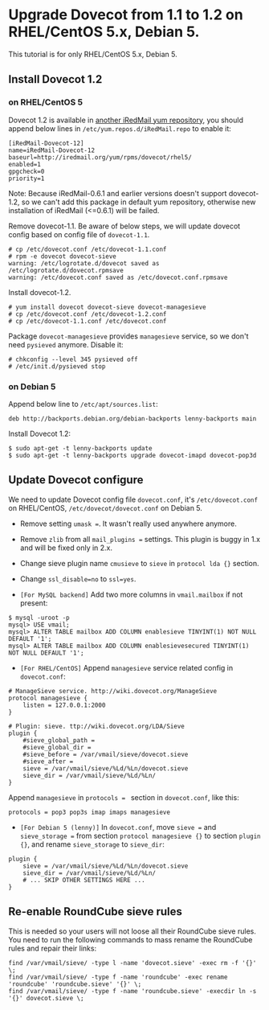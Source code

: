 # Upgrade Dovecot from 1.1 to 1.2 on RHEL/CentOS 5.x, Debian 5.

This tutorial is for only RHEL/CentOS 5.x, Debian 5.

## Install Dovecot 1.2

### on RHEL/CentOS 5

Dovecot 1.2 is available in [another iRedMail yum repository](http://iredmail.org/yum/rpms/dovecot/), you should append below lines in `/etc/yum.repos.d/iRedMail.repo` to enable it:

```
[iRedMail-Dovecot-12]
name=iRedMail-Dovecot-12
baseurl=http://iredmail.org/yum/rpms/dovecot/rhel5/
enabled=1
gpgcheck=0
priority=1
```

Note: Because iRedMail-0.6.1 and earlier versions doesn't support dovecot-1.2, so we can't add this package in default yum repository, otherwise new installation of iRedMail (<=0.6.1) will be failed.

Remove dovecot-1.1. Be aware of below steps, we will update dovecot config based on config file of `dovecot-1.1`.

```
# cp /etc/dovecot.conf /etc/dovecot-1.1.conf
# rpm -e dovecot dovecot-sieve
warning: /etc/logrotate.d/dovecot saved as /etc/logrotate.d/dovecot.rpmsave
warning: /etc/dovecot.conf saved as /etc/dovecot.conf.rpmsave
```

Install dovecot-1.2.
```
# yum install dovecot dovecot-sieve dovecot-managesieve
# cp /etc/dovecot.conf /etc/dovecot-1.2.conf
# cp /etc/dovecot-1.1.conf /etc/dovecot.conf
```

Package `dovecot-managesieve` provides `managesieve` service, so we don't need `pysieved` anymore. Disable it:

```
# chkconfig --level 345 pysieved off
# /etc/init.d/pysieved stop
```

### on Debian 5

Append below line to `/etc/apt/sources.list`:

```
deb http://backports.debian.org/debian-backports lenny-backports main
```

Install Dovecot 1.2:
```
$ sudo apt-get -t lenny-backports update
$ sudo apt-get -t lenny-backports upgrade dovecot-imapd dovecot-pop3d
```

## Update Dovecot configure

We need to update Dovecot config file `dovecot.conf`, it's `/etc/dovecot.conf` on RHEL/CentOS, `/etc/dovecot/dovecot.conf` on Debian 5.

* Remove setting `umask =`. It wasn't really used anywhere anymore.
* Remove `zlib` from all `mail_plugins =` settings. This plugin is buggy in 1.x and will be fixed only in 2.x.
* Change sieve plugin name `cmusieve` to `sieve` in `protocol lda {}` section.
* Change `ssl_disable=no` to `ssl=yes`.

* `[For MySQL backend]` Add two more columns in `vmail.mailbox` if not present:
```
$ mysql -uroot -p
mysql> USE vmail;
mysql> ALTER TABLE mailbox ADD COLUMN enablesieve TINYINT(1) NOT NULL DEFAULT '1';
mysql> ALTER TABLE mailbox ADD COLUMN enablesievesecured TINYINT(1) NOT NULL DEFAULT '1';
```

* `[For RHEL/CentOS]` Append `managesieve` service related config in `dovecot.conf`:

```
# ManageSieve service. http://wiki.dovecot.org/ManageSieve
protocol managesieve {
    listen = 127.0.0.1:2000
}

# Plugin: sieve. ttp://wiki.dovecot.org/LDA/Sieve
plugin {
    #sieve_global_path =
    #sieve_global_dir = 
    #sieve_before = /var/vmail/sieve/dovecot.sieve
    #sieve_after =
    sieve = /var/vmail/sieve/%Ld/%Ln/dovecot.sieve
    sieve_dir = /var/vmail/sieve/%Ld/%Ln/
}
```

Append `managesieve` in `protocols = ` section in `dovecot.conf`, like this:

```
protocols = pop3 pop3s imap imaps managesieve
```

* `[For Debian 5 (lenny)]` In `dovecot.conf`, move `sieve =` and `sieve_storage =` from section `protocol managesieve {}` to section `plugin {}`, and rename `sieve_storage` to `sieve_dir`:

```
plugin {
    sieve = /var/vmail/sieve/%Ld/%Ln/dovecot.sieve
    sieve_dir = /var/vmail/sieve/%Ld/%Ln/
    # ... SKIP OTHER SETTINGS HERE ...
}
```

## Re-enable RoundCube sieve rules

This is needed so your users will not loose all their RoundCube sieve rules.
You need to run the following commands to mass rename the RoundCube rules and repair their links:

```
find /var/vmail/sieve/ -type l -name 'dovecot.sieve' -exec rm -f '{}' \;
find /var/vmail/sieve/ -type f -name 'roundcube' -exec rename 'roundcube' 'roundcube.sieve' '{}' \;
find /var/vmail/sieve/ -type f -name 'roundcube.sieve' -execdir ln -s '{}' dovecot.sieve \;
```
